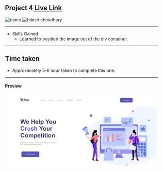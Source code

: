 ## Project 4 [Live Link](https://digital-marketing-og.netlify.app)

![name](https://img.shields.io/badge/Omkar--Gujja-OG)
![hitesh choudhary](https://img.shields.io/badge/Hitesh--Choudhary-Full--stack--JS--bootcamp-red)

---

-   Skills Gained
    -   Learned to position the image out of the div container.

---

## Time taken

-   Approximately 5-6 hour taken to complete this one.

---
#### Preview

![Desktop](./ss/preview.png)
